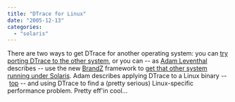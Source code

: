 ```yaml
---
title: "DTrace for Linux"
date: "2005-12-13"
categories: 
  - "solaris"
---
```


There are two ways to get DTrace for another operating system: you can [try porting DTrace to the other system](http://www.sitetronics.com/wordpress/), or you can -- as [Adam Leventhal](http://blogs.sun.com/ahl) describes -- use the new [BrandZ](http://opensolaris.org/os/community/brandz) framework to [get that other system running under Solaris](http://blogs.sun.com/roller/page/ahl?entry=dtrace_for_linux). Adam describes applying DTrace to a Linux binary -- [top](http://www.groupsys.com/top/about.shtml) -- and using DTrace to find a (pretty serious) Linux-specific performance problem. Pretty eff'in cool...
